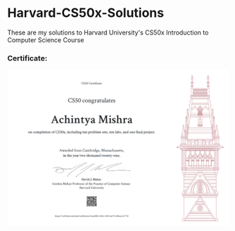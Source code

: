 # Harvard-CS50x-Solutions
These are my solutions to Harvard University's CS50x Introduction to Computer Science Course

### Certificate: 
![Certificate](/certificate.png)
